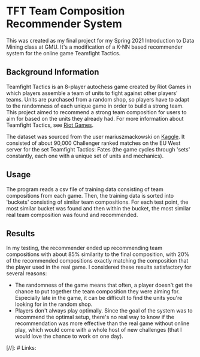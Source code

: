 # TFT Team Composition Recommender System

This was created as my final project for my Spring 2021 Introduction to Data Mining class at GMU. It's a modification of a K-NN based recommender system for the online game Teamfight Tactics.

## Background Information

Teamfight Tactics is an 8-player autochess game created by Riot Games in which players assemble a team of units to fight against other players' teams. Units are purchased from a random shop, so players have to adapt to the randomness of each unique game in order to build a strong team. This project aimed to recommend a strong team composition for users to aim for based on the units they already had. For more information about Teamfight Tactics, see [Riot Games].

The dataset was sourced from the user mariuszmackowski on [Kaggle]. It consisted of about 90,000 Challenger ranked matches on the EU West server for the set Teamfight Tactics: Fates (the game cycles through 'sets' constantly, each one with a unique set of units and mechanics). 

## Usage

The program reads a csv file of training data consisting of team compositions from each game. Then, the training data is sorted into 'buckets' consisting of similar team compositions. For each test point, the most similar bucket was found and then within the bucket, the most similar real team composition was found and recommended. 

## Results

In my testing, the recommender ended up recommending team compositions with about 85% similarity to the final composition, with 20% of the recommended compositions exactly matching the composition that the player used in the real game. I considered these results satisfactory for several reasons:
- The randomness of the game means that often, a player doesn't get the chance to put together the team composition they were aiming for. Especially late in the game, it can be difficult to find the units you're looking for in the random shop.
- Players don't always play optimally. Since the goal of the system was to recommend the optimal setup, there's no real way to know if the recommendation was more effective than the real game without online play, which would come with a whole host of new challenges (that I would love the chance to work on one day).


[//]: # Links:

   [Kaggle]: <https://www.kaggle.com/mariuszmackowski/teamfight-tactics-fates-challenger-euw-rank-games>
   [Riot Games]: <https://teamfighttactics.leagueoflegends.com/en-us/>
